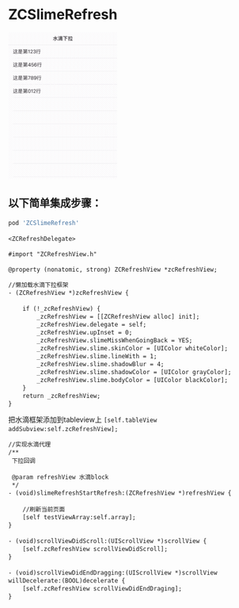 # ZCSlimeRefresh

![效果图](img/01.gif)

## 以下简单集成步骤：

```ruby
pod 'ZCSlimeRefresh'
```
```<ZCRefreshDelegate>```

```#import "ZCRefreshView.h"```

```@property (nonatomic, strong) ZCRefreshView *zcRefreshView;```
```
//懒加载水滴下拉框架
- (ZCRefreshView *)zcRefreshView {
    
    if (!_zcRefreshView) {
        _zcRefreshView = [[ZCRefreshView alloc] init];
        _zcRefreshView.delegate = self;
        _zcRefreshView.upInset = 0;
        _zcRefreshView.slimeMissWhenGoingBack = YES;
        _zcRefreshView.slime.skinColor = [UIColor whiteColor];
        _zcRefreshView.slime.lineWith = 1;
        _zcRefreshView.slime.shadowBlur = 4;
        _zcRefreshView.slime.shadowColor = [UIColor grayColor];
        _zcRefreshView.slime.bodyColor = [UIColor blackColor];
    }
    return _zcRefreshView;
}
```
把水滴框架添加到tableview上
```[self.tableView addSubview:self.zcRefreshView];```

```
//实现水滴代理
/**
 下拉回调

 @param refreshView 水滴block
 */
- (void)slimeRefreshStartRefresh:(ZCRefreshView *)refreshView {
    
    //刷新当前页面
    [self testViewArray:self.array];
}

- (void)scrollViewDidScroll:(UIScrollView *)scrollView {
    [self.zcRefreshView scrollViewDidScroll];
}

- (void)scrollViewDidEndDragging:(UIScrollView *)scrollView willDecelerate:(BOOL)decelerate {
    [self.zcRefreshView scrollViewDidEndDraging];
}

```

